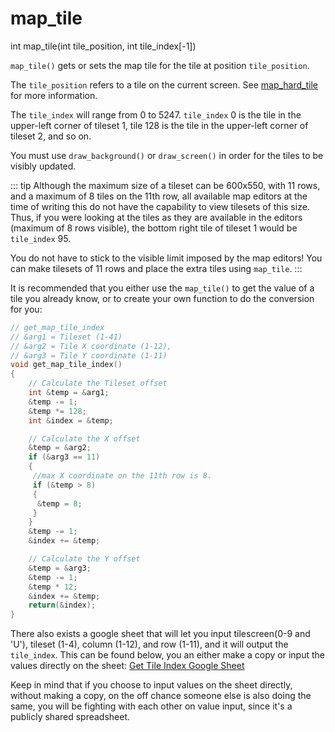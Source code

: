 # map_tile

<Prototype>int map_tile(int tile_position, int tile_index[-1])</Prototype>

`map_tile()` gets or sets the map tile for the tile at position `tile_position`.

The `tile_position` refers to a tile on the current screen. See [map_hard_tile](./map-hard-tile.md) for more information.

The `tile_index` will range from 0 to 5247. `tile_index` 0 is the tile in the upper-left corner of tileset 1, tile 128 is the tile in the upper-left corner of tileset 2, and so on.

You must use `draw_background()` or `draw_screen()` in order for the tiles to be visibly updated.

::: tip
Although the maximum size of a tileset can be 600x550, with 11 rows, and a maximum of 8 tiles on the 11th row, all available map editors at the time of writing this do not have the capability to view tilesets of this size.
Thus, if you were looking at the tiles as they are available in the editors (maximum of 8 rows visible), the bottom right tile of tileset 1 would be `tile_index` 95.

You do not have to stick to the visible limit imposed by the map editors! You can make tilesets of 11 rows and place the extra tiles using `map_tile`.
:::

It is recommended that you either use the `map_tile()` to get the value of a tile you already know, or to create your own function to do the conversion for you:

```c
// get_map_tile_index
// &arg1 = Tileset (1-41)
// &arg2 = Tile X coordinate (1-12), 
// &arg3 = Tile Y coordinate (1-11)
void get_map_tile_index()
{
    // Calculate the Tileset offset
    int &temp = &arg1;
    &temp -= 1;
    &temp *= 128;
    int &index = &temp;

    // Calculate the X offset
    &temp = &arg2;
    if (&arg3 == 11)
    {
     //max X coordinate on the 11th row is 8.
     if (&temp > 8)
     {
      &temp = 8;
     }
    }
    &temp -= 1;
    &index += &temp;

    // Calculate the Y offset
    &temp = &arg3;
    &temp -= 1;
    &temp * 12;
    &index += &temp;
    return(&index);
}
```

There also exists a google sheet that will let you input tilescreen(0-9 and 'U'), tileset (1-4), column (1-12), and row (1-11), and it will output the `tile_index`. This can be found below, you an either make a copy or input the values directly on the sheet:
[Get Tile Index Google Sheet](https://docs.google.com/spreadsheets/d/1JwalayHW7WAync6zBnyCuPjXRKO45iR_vueJyC3Cy2k/edit?usp=sharing)

Keep in mind that if you choose to input values on the sheet directly, without making a copy, on the off chance someone else is also doing the same, you will be fighting with each other on value input, since it's a publicly shared spreadsheet.